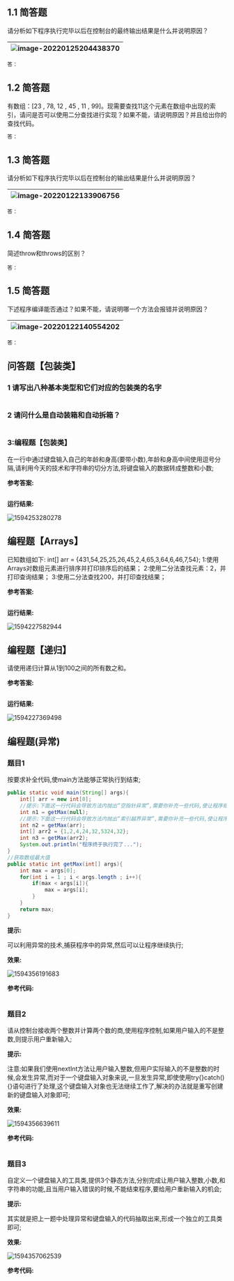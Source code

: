 

## 1.1 简答题

请分析如下程序执行完毕以后在控制台的最终输出结果是什么并说明原因？

| ![image-20220125204438370](images/image-20220125204438370.png) |
| ------------------------------------------------------------ |

```java
答：
```

## 1.2 简答题

有数组：[23 , 78, 12 , 45 , 11 , 99]。现需要查找11这个元素在数组中出现的索引，请问是否可以使用二分查找进行实现？如果不能，请说明原因？并且给出你的查找代码。

```java
答：
```

## 1.3 简答题

请分析如下程序执行完毕以后在控制台的输出结果是什么并说明原因？

| ![image-20220122133906756](images/image-20220122133906756.png) |
| ------------------------------------------------------------ |

```java
答：
```





## 1.4 简答题

简述throw和throws的区别？

```
答：
```

## 1.5 简答题

下述程序编译能否通过？如果不能，请说明哪一个方法会报错并说明原因？

| ![image-20220122140554202](images/image-20220122140554202.png) |
| ------------------------------------------------------------ |

```java
答：
```



## 问答题【包装类】

### 1 请写出八种基本类型和它们对应的包装类的名字

```java

```



### 2 请问什么是自动装箱和自动拆箱？

```java

```

### 3:编程题【包装类】

在一行中通过键盘输入自己的年龄和身高(要带小数),年龄和身高中间使用逗号分隔,请利用今天的技术和字符串的切分方法,将键盘输入的数据转成整数和小数;

**参考答案:**

```java

```

**运行结果:**

![1594253280278](images/1594253280278.png)

## 编程题【Arrays】

已知数组如下:
int[] arr = {431,54,25,25,26,45,2,4,65,3,64,6,46,7,54};
1:使用Arrays对数组元素进行排序并打印排序后的结果；
2:使用二分法查找元素：2，并打印查询结果；
3:使用二分法查找200，并打印查找结果；

**参考答案:**

```java

```

**运行结果:**

![1594227582944](images/1594227582944.png)

## 编程题【递归】

请使用递归计算从1到100之间的所有数之和。

**参考答案:**

```java

```

**运行结果:**

![1594227369498](images/1594227369498.png)



## 编程题(异常)

### 题目1

按要求补全代码,使main方法能够正常执行到结束;

```java
public static void main(String[] args){
	int[] arr = new int[0];
    //提示:下面这一行代码会导致方法内抛出“空指针异常”,需要你补充一些代码,使让程序继续执行
    int n1 = getMax(null);
    //提示:下面这一行代码会导致方法内抛出“索引越界异常”,需要你补充一些代码,使让程序继续执行
	int n2 = getMax(arr);
	int[] arr2 = {1,2,4,24,32,5324,32};
	int n3 = getMax(arr2);
	System.out.println("程序终于执行完了...");
}
//获取数组最大值
public static int getMax(int[] args){
	int max = args[0];
	for(int i = 1 ; i < args.length ; i++){
		if(max < args[i]){
			max = args[i];
		}
	}
	return max;
}
```

**提示:**

可以利用异常的技术,捕获程序中的异常,然后可以让程序继续执行;

**效果:**

![1594356191683](images\1594356191683.png)

**参考代码:**

```java

```

### 题目2

请从控制台接收两个整数并计算两个数的商,使用程序控制,如果用户输入的不是整数,则提示用户重新输入;

**提示:**

注意:如果我们使用nextInt方法让用户输入整数,但用户实际输入的不是整数的时候,会发生异常,而对于一个键盘输入对象来说,一旦发生异常,即使使用try{}catch(){}语句进行了处理,这个键盘输入对象也无法继续工作了,解决的办法就是重写创建新的键盘输入对象即可;

**效果:**

![1594356639611](images\1594356639611.png)

**参考代码:**

```java

```



### 题目3

自定义一个键盘输入的工具类,提供3个静态方法,分别完成让用户输入整数,小数,和字符串的功能,且当用户输入错误的时候,不能结束程序,要给用户重新输入的机会;

**提示:**

其实就是把上一题中处理异常和键盘输入的代码抽取出来,形成一个独立的工具类即可;

**效果:**

![1594357062539](images\1594357062539.png)

**参考代码:**

```java

```

